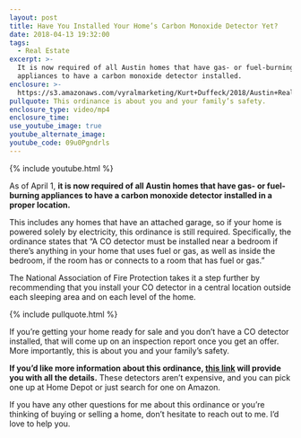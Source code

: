 ```yaml
---
layout: post
title: Have You Installed Your Home’s Carbon Monoxide Detector Yet?
date: 2018-04-13 19:32:00
tags:
  - Real Estate
excerpt: >-
  It is now required of all Austin homes that have gas- or fuel-burning
  appliances to have a carbon monoxide detector installed.
enclosure: >-
  https://s3.amazonaws.com/vyralmarketing/Kurt+Duffeck/2018/Austin+Real+Estate+Agent-+CO+Detectors.mp4
pullquote: This ordinance is about you and your family’s safety.
enclosure_type: video/mp4
enclosure_time:
use_youtube_image: true
youtube_alternate_image:
youtube_code: 09u0Pgndrls
---
```


{% include youtube.html %}

As of April 1, **it is now required of all Austin homes that have gas- or fuel-burning appliances to have a carbon monoxide detector installed in a proper location.**

This includes any homes that have an attached garage, so if your home is powered solely by electricity, this ordinance is still required. Specifically, the ordinance states that “A CO detector must be installed near a bedroom if there’s anything in your home that uses fuel or gas, as well as inside the bedroom, if the room has or connects to a room that has fuel or gas.”

The National Association of Fire Protection takes it a step further by recommending that you install your CO detector in a central location outside each sleeping area and on each level of the home.

{% include pullquote.html %}

If you’re getting your home ready for sale and you don’t have a CO detector installed, that will come up on an inspection report once you get an offer. More importantly, this is about you and your family’s safety.

**If you’d like more information about this ordinance, [this link](https://www.abor.com/new-carbon-monoxide-ordinance-effective-april-1/) will provide you with all the details.** These detectors aren’t expensive, and you can pick one up at Home Depot or just search for one on Amazon.

If you have any other questions for me about this ordinance or you’re thinking of buying or selling a home, don’t hesitate to reach out to me. I’d love to help you.